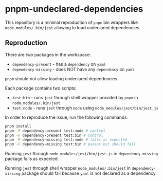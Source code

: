 # pnpm-undeclared-dependencies

This repository is a minimal reproduction of `pnpm` bin wrappers like `node_modules/.bin/jest` allowing to load undeclared dependencies.

## Reproduction

There are two packages in the workspace:

-   `dependency-present` - has a `dependency` on `yaml`
-   `dependency-missing` - does NOT have any `dependency` on `yaml`

`pnpm` should not allow loading undeclared dependencies.

Each package contains two scripts:

-   `test:bin` - runs `jest` through shell wrapper provided by `pnpm` in `node_modules/.bin/jest`
-   `test:node` - runs `jest` through `node` using `node_modules/jest/bin/jest.js`

In order to reproduce the issue, run the following commands:

```sh
pnpm install
pnpm -F dependency-present test:node # control
pnpm -F dependency-present test:bin # control
pnpm -F dependency-missing test:node # fails as expected
pnpm -F dependency-missing test:bin # passes but should fail
```

Running `jest` through `node_modules/jest/bin/jest.js` in `dependency-missing` package fails as expected.

Running `jest` through shell wrapper `node_modules/.bin/jest` in `dependency-missing` package should fail because `yaml` is not declared as a dependency.
